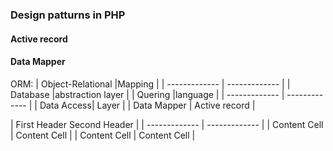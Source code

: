 ### Design patturns in PHP

#### Active record


#### Data Mapper


ORM:
| Object-Relational |Mapping |
| ------------- | ------------- |
| Database |abstraction layer |
| Quering |language |
| ------------- | ------------- |
| Data Access| Layer |
| Data Mapper  | Active record |





| First Header    Second Header |
| ------------- | ------------- |
| Content Cell  | Content Cell  |
| Content Cell  | Content Cell  |
